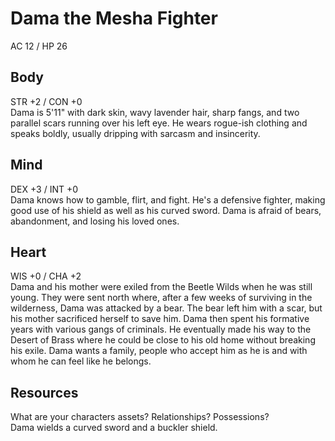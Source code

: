 # Dama the Mesha Fighter
AC 12 / HP 26

## Body
STR +2 / CON +0  
Dama is 5'11" with dark skin, wavy lavender hair, sharp fangs, and two parallel scars running over his left eye. He wears rogue-ish clothing and speaks boldly, usually dripping with sarcasm and insincerity.

## Mind
DEX +3 / INT +0  
Dama knows how to gamble, flirt, and fight. He's a defensive fighter, making good use of his shield as well as his curved sword. Dama is afraid of bears, abandonment, and losing his loved ones.

## Heart
WIS +0 / CHA +2  
Dama and his mother were exiled from the Beetle Wilds when he was still young. They were sent north where, after a few weeks of surviving in the wilderness, Dama was attacked by a bear. The bear left him with a scar, but his mother sacrificed herself to save him. Dama then spent his formative years with various gangs of criminals. He eventually made his way to the Desert of Brass where he could be close to his old home without breaking his exile. Dama wants a family, people who accept him as he is and with whom he can feel like he belongs.

## Resources
What are your characters assets? Relationships? Possessions?  
Dama wields a curved sword and a buckler shield.